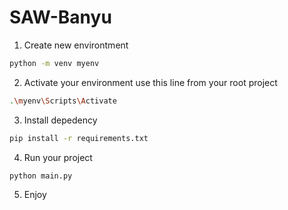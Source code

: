 # SAW-Banyu
 
1. Create new environtment 
```bash
python -m venv myenv
```

2. Activate your environment
use this line from your root project
```bash
.\myenv\Scripts\Activate
```

3. Install depedency
```bash
pip install -r requirements.txt
```

4. Run your project
```bash
python main.py
```

5. Enjoy